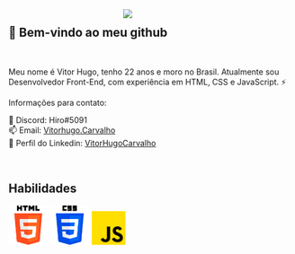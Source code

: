 <img align="right" src="https://www.grmdocumentmanagement.com/wp-content/uploads/2020/10/medical-coding-workflow.png" width="300"/>

## 👋 Bem-vindo ao meu github
<br>
<p>Meu nome é Vitor Hugo, tenho 22 anos e moro no Brasil. Atualmente sou Desenvolvedor Front-End, com experiência em HTML, CSS e JavaScript. ⚡</p>

<p>Informações para contato: </p>

💬 Discord: Hiro#5091 <br>
📫  Email: <a href="mailto:vitorhugo.carvalho2@yahoo.com.br">Vitorhugo.Carvalho</a><br>
👥 Perfil do Linkedin: <a href="https://www.linkedin.com/in/vitorcarvalhoweb/">VitorHugoCarvalho</a><br>

<br>
<h2>Habilidades</h2>
<div display="inline">
<img src="./icons/html-5.png" width="70px"/>
<img src="./icons/css-3.png" width="70px"/>
<img src="./icons/js.png" width="60px"/>
</div>